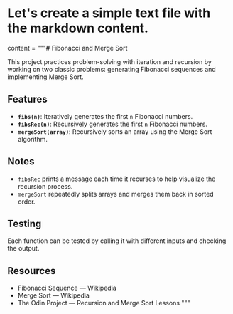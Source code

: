 # Let's create a simple text file with the markdown content.

content = """# Fibonacci and Merge Sort

This project practices problem-solving with iteration and recursion by working on two classic problems: generating Fibonacci sequences and implementing Merge Sort.

## Features

- **`fibs(n)`**: Iteratively generates the first `n` Fibonacci numbers.
- **`fibsRec(n)`**: Recursively generates the first `n` Fibonacci numbers.
- **`mergeSort(array)`**: Recursively sorts an array using the Merge Sort algorithm.

## Notes

- `fibsRec` prints a message each time it recurses to help visualize the recursion process.
- `mergeSort` repeatedly splits arrays and merges them back in sorted order.

## Testing

Each function can be tested by calling it with different inputs and checking the output.

## Resources

- Fibonacci Sequence — Wikipedia
- Merge Sort — Wikipedia
- The Odin Project — Recursion and Merge Sort Lessons
"""
